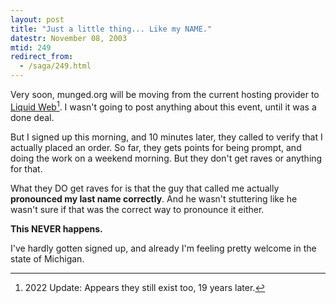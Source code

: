 ```yaml
---
layout: post
title: "Just a little thing... Like my NAME."
datestr: November 08, 2003
mtid: 249
redirect_from:
  - /saga/249.html
---
```


Very soon, munged.org will be moving from the current hosting provider to
[Liquid Web](http://www.liquidweb.com/ "Liquid Web Inc.")[^1].  I wasn't going to
post anything about this event, until it was a done deal.

But I signed up this morning, and 10 minutes later, they called to verify
that I actually placed an order.  So far, they gets points for being prompt,
and doing the work on a weekend morning.  But they don't get raves or
anything for that.

What they DO get raves for is that the guy that called me actually **pronounced my last name correctly**.
And he wasn't stuttering like he wasn't sure if that was the correct way to pronounce it either.

**This NEVER happens.**

I've hardly gotten signed up, and already I'm feeling pretty welcome in the state of Michigan.

[^1]: 2022 Update: Appears they still exist too, 19 years later.
